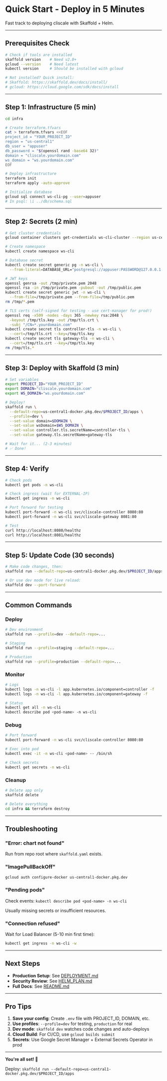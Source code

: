 # Quick Start - Deploy in 5 Minutes

Fast track to deploying cliscale with Skaffold + Helm.

---

## Prerequisites Check

```bash
# Check if tools are installed
skaffold version    # Need v2.0+
gcloud --version    # Need latest
kubectl version     # Should be installed with gcloud

# Not installed? Quick install:
# Skaffold: https://skaffold.dev/docs/install/
# gcloud: https://cloud.google.com/sdk/docs/install
```

---

## Step 1: Infrastructure (5 min)

```bash
cd infra

# Create terraform.tfvars
cat > terraform.tfvars <<EOF
project_id = "YOUR_PROJECT_ID"
region = "us-central1"
db_user = "appuser"
db_password = "$(openssl rand -base64 32)"
domain = "cliscale.yourdomain.com"
ws_domain = "ws.yourdomain.com"
EOF

# Deploy infrastructure
terraform init
terraform apply -auto-approve

# Initialize database
gcloud sql connect ws-cli-pg --user=appuser
# In psql: \i ../db/schema.sql
```

---

## Step 2: Secrets (2 min)

```bash
# Get cluster credentials
gcloud container clusters get-credentials ws-cli-cluster --region us-central1

# Create namespace
kubectl create namespace ws-cli

# Database secret
kubectl create secret generic pg -n ws-cli \
  --from-literal=DATABASE_URL="postgresql://appuser:PASSWORD@127.0.0.1:5432/wscli"

# JWT keys
openssl genrsa -out /tmp/private.pem 2048
openssl rsa -in /tmp/private.pem -pubout -out /tmp/public.pem
kubectl create secret generic jwt -n ws-cli \
  --from-file=/tmp/private.pem --from-file=/tmp/public.pem
rm /tmp/*.pem

# TLS certs (self-signed for testing - use cert-manager for prod!)
openssl req -x509 -nodes -days 365 -newkey rsa:2048 \
  -keyout /tmp/tls.key -out /tmp/tls.crt \
  -subj "/CN=*.yourdomain.com"
kubectl create secret tls controller-tls -n ws-cli \
  --cert=/tmp/tls.crt --key=/tmp/tls.key
kubectl create secret tls gateway-tls -n ws-cli \
  --cert=/tmp/tls.crt --key=/tmp/tls.key
rm /tmp/tls.*
```

---

## Step 3: Deploy with Skaffold (3 min)

```bash
# Set variables
export PROJECT_ID="YOUR_PROJECT_ID"
export DOMAIN="cliscale.yourdomain.com"
export WS_DOMAIN="ws.yourdomain.com"

# Deploy!
skaffold run \
  --default-repo=us-central1-docker.pkg.dev/$PROJECT_ID/apps \
  --profile=dev \
  --set-value domain=$DOMAIN \
  --set-value wsDomain=$WS_DOMAIN \
  --set-value controller.tls.secretName=controller-tls \
  --set-value gateway.tls.secretName=gateway-tls

# Wait for it... (2-3 minutes)
# ✅ Done!
```

---

## Step 4: Verify

```bash
# Check pods
kubectl get pods -n ws-cli

# Check ingress (wait for EXTERNAL-IP)
kubectl get ingress -n ws-cli

# Port forward for testing
kubectl port-forward -n ws-cli svc/cliscale-controller 8080:80
kubectl port-forward -n ws-cli svc/cliscale-gateway 8081:80

# Test
curl http://localhost:8080/healthz
curl http://localhost:8081/healthz
```

---

## Step 5: Update Code (30 seconds)

```bash
# Make code changes, then:
skaffold run --default-repo=us-central1-docker.pkg.dev/$PROJECT_ID/apps

# Or use dev mode for live reload:
skaffold dev --port-forward
```

---

## Common Commands

### Deploy
```bash
# Dev environment
skaffold run --profile=dev --default-repo=...

# Staging
skaffold run --profile=staging --default-repo=...

# Production
skaffold run --profile=production --default-repo=...
```

### Monitor
```bash
# Logs
kubectl logs -n ws-cli -l app.kubernetes.io/component=controller -f
kubectl logs -n ws-cli -l app.kubernetes.io/component=gateway -f

# Status
kubectl get all -n ws-cli
kubectl describe pod <pod-name> -n ws-cli
```

### Debug
```bash
# Port forward
kubectl port-forward -n ws-cli svc/cliscale-controller 8080:80

# Exec into pod
kubectl exec -it -n ws-cli <pod-name> -- /bin/sh

# Check secrets
kubectl get secrets -n ws-cli
```

### Cleanup
```bash
# Delete app only
skaffold delete

# Delete everything
cd infra && terraform destroy
```

---

## Troubleshooting

### "Error: chart not found"
Run from repo root where `skaffold.yaml` exists.

### "ImagePullBackOff"
```bash
gcloud auth configure-docker us-central1-docker.pkg.dev
```

### "Pending pods"
Check events: `kubectl describe pod <pod-name> -n ws-cli`

Usually missing secrets or insufficient resources.

### "Connection refused"
Wait for Load Balancer (5-10 min first time):
```bash
kubectl get ingress -n ws-cli -w
```

---

## Next Steps

- **Production Setup**: See [DEPLOYMENT.md](./DEPLOYMENT.md)
- **Security Review**: See [HELM_PLAN.md](./HELM_PLAN.md)
- **Full Docs**: See [README.md](./README.md)

---

## Pro Tips

1. **Save your config**: Create `.env` file with PROJECT_ID, DOMAIN, etc.
2. **Use profiles**: `--profile=dev` for testing, `production` for real
3. **Dev mode**: `skaffold dev` watches code changes and auto-deploys
4. **Cloud Build**: For CI/CD, use `gcloud builds submit`
5. **Secrets**: Use Google Secret Manager + External Secrets Operator in prod

---

**You're all set! 🚀**

Deploy: `skaffold run --default-repo=us-central1-docker.pkg.dev/$PROJECT_ID/apps`
